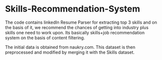 # Skills-Recommendation-System

The code contains linkedIn Resume Parser for extracting top 3 skills and on the basis of it, we recommend the chances of getting into industry plus skills one need to work upon. Its basically skills+job recommendation system on the basis of content filtering. 

The initial data is obtained from naukry.com. This dataset is then preprocessed and modified by merging it with the Skills dataset. 
